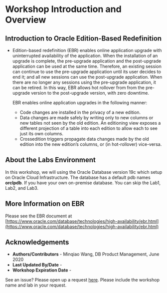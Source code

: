 # Workshop Introduction and Overview #

## Introduction to Oracle Edition-Based Redefinition

- Edition-based redefinition (EBR) enables online application upgrade with uninterrupted availability of the application. When the installation of an upgrade is complete, the pre-upgrade application and the post-upgrade application can be used at the same time. Therefore, an existing session can continue to use the pre-upgrade application until its user decides to end it; and all new sessions can use the post-upgrade application. When there are no longer any sessions using the pre-upgrade application, it can be retired. In this way, EBR allows hot rollover from from the pre-upgrade version to the post-upgrade version, with zero downtime.

  EBR enables online application upgrades in the following manner:

  - Code changes are installed in the privacy of a new edition.
  - Data changes are made safely by writing only to new columns or new tables not seen by the old edition. An editioning view exposes a different projection of a table into each edition to allow each to see just its own columns.
  - Crossedition triggers propagate data changes made by the old edition into the new edition’s columns, or (in hot-rollover) vice-versa.

## About the Labs Environment

In this workshop, we will using the Oracle Database version 19c which setup on Oracle Cloud Infrastructure. The database has a default pdb names **orclpdb**. If you have your own on-premise database. You can skip the Lab1, Lab2, and Lab3. 

## More Information on EBR

Please see the EBR document at [https://www.oracle.com/database/technologies/high-availability/ebr.html](https://www.oracle.com/database/technologies/high-availability/ebr.html)

## Acknowledgements

- **Authors/Contributors** - Minqiao Wang, DB Product Management, June 2020
- **Last Updated By/Date** - 
- **Workshop Expiration Date** - 

See an issue?  Please open up a request [here](https://github.com/oracle/learning-library/issues).   Please include the workshop name and lab in your request. 

